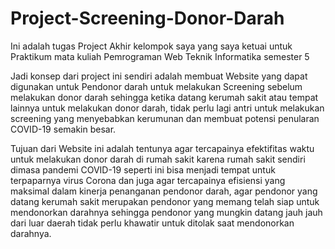 # Project-Screening-Donor-Darah
Ini adalah tugas Project Akhir kelompok saya yang saya ketuai untuk Praktikum mata kuliah Pemrograman Web Teknik Informatika semester 5

Jadi konsep dari project ini sendiri adalah membuat Website yang dapat digunakan untuk Pendonor darah untuk melakukan Screening sebelum melakukan donor darah sehingga ketika datang kerumah sakit atau tempat lainnya untuk melakukan donor darah, tidak perlu lagi antri untuk melakukan screening yang menyebabkan kerumunan dan membuat potensi penularan COVID-19 semakin besar.

 Tujuan dari Website ini adalah tentunya agar tercapainya efektifitas waktu untuk melakukan donor darah di rumah sakit karena rumah sakit sendiri dimasa pandemi COVID-19 seperti ini bisa menjadi tempat untuk terpaparnya virus Corona dan juga agar tercapainya efisiensi yang maksimal dalam kinerja penanganan pendonor darah, agar pendonor yang datang kerumah sakit merupakan pendonor yang memang telah siap untuk mendonorkan darahnya sehingga pendonor yang mungkin datang jauh jauh dari luar daerah tidak perlu khawatir untuk ditolak saat mendonorkan darahnya.

